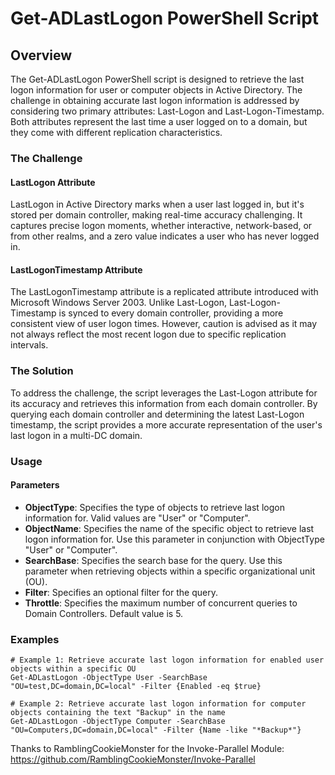 
# Get-ADLastLogon PowerShell Script
## Overview
The Get-ADLastLogon PowerShell script is designed to retrieve the last logon information for user or computer objects in Active Directory. The challenge in obtaining accurate last logon information is addressed by considering two primary attributes: Last-Logon and Last-Logon-Timestamp. Both attributes represent the last time a user logged on to a domain, but they come with different replication characteristics.

### The Challenge
#### LastLogon Attribute
LastLogon in Active Directory marks when a user last logged in, but it's stored per domain controller, making real-time accuracy challenging. It captures precise logon moments, whether interactive, network-based, or from other realms, and a zero value indicates a user who has never logged in.

#### LastLogonTimestamp Attribute
The LastLogonTimestamp attribute is a replicated attribute introduced with Microsoft Windows Server 2003. Unlike Last-Logon, Last-Logon-Timestamp is synced to every domain controller, providing a more consistent view of user logon times. However, caution is advised as it may not always reflect the most recent logon due to specific replication intervals.

### The Solution
To address the challenge, the script leverages the Last-Logon attribute for its accuracy and retrieves this information from each domain controller. By querying each domain controller and determining the latest Last-Logon timestamp, the script provides a more accurate representation of the user's last logon in a multi-DC domain.

### Usage
#### Parameters
* **ObjectType**: Specifies the type of objects to retrieve last logon information for. Valid values are "User" or "Computer".
* **ObjectName**: Specifies the name of the specific object to retrieve last logon information for. Use this parameter in conjunction with ObjectType "User" or "Computer".
* **SearchBase**: Specifies the search base for the query. Use this parameter when retrieving objects within a specific organizational unit (OU).
* **Filter**: Specifies an optional filter for the query.
* **Throttle**: Specifies the maximum number of concurrent queries to Domain Controllers. Default value is 5.

### Examples
```
# Example 1: Retrieve accurate last logon information for enabled user objects within a specific OU
Get-ADLastLogon -ObjectType User -SearchBase "OU=test,DC=domain,DC=local" -Filter {Enabled -eq $true}

# Example 2: Retrieve accurate last logon information for computer objects containing the text "Backup" in the name
Get-ADLastLogon -ObjectType Computer -SearchBase "OU=Computers,DC=domain,DC=local" -Filter {Name -like "*Backup*"}
```

Thanks to RamblingCookieMonster for the Invoke-Parallel Module:
https://github.com/RamblingCookieMonster/Invoke-Parallel
